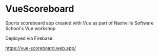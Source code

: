 # VueScoreboard

Sports scoreboard app created with Vue as part of Nashville Software School's Vue workshop

Deployed via Firebase:

https://vue-scoreboard.web.app/
